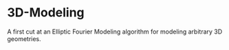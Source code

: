 # 3D-Modeling
A first cut at an Elliptic Fourier Modeling algorithm for modeling arbitrary 3D geometries.
